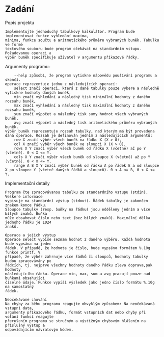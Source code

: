 # Zadání
Popis projektu

    Implementujte jednoduchý tabulkový kalkulátor. Program bude implementovat funkce vyhledání maxima,
    minima, funkce součtu a aritmetického průměru vybraných buněk. Tabulku ve formě
    textového souboru bude program očekávat na standardním vstupu. Požadovanou operaci a
    výběr buněk specifikuje uživatel v argumentu příkazové řádky.

Argumenty programu:

        --help způsobí, že program vytiskne nápovědu používání programu a skončí.
    operace reprezentuje jednu z následujících operací:
        select značí operaci, která z dané tabulky pouze vybere a následně vytiskne hodnoty daných buněk,
        min značí vyhledání a následný tisk minimální hodnoty z daného rozsahu buněk,
        max značí vyhledání a následný tisk maximální hodnoty z daného rozsahu buněk,
        sum značí výpočet a následný tisk sumy hodnot všech vybraných buněk,
        avg značí výpočet a následný tisk aritmetického průměru vybraných buněk.
    výběr_buněk reprezentuje rozsah tabulky, nad kterým má být provedena daná operace. Rozsah je definován jedním z následujících argumentů:
        row X značí výběr všech buněk na řádku X (X > 0),
        col X značí výběr všech buněk ve sloupci X (X > 0),
        rows X Y značí výběr všech buněk od řádku X (včetně) až po Y (včetně). 0 < X <= Y.
        cols X Y značí výběr všech buněk od sloupce X (včetně) až po Y (včetně). 0 < X <= Y.
        range A B X Y značí výběr buněk od řádku A po řádek B a od sloupce X po sloupec Y (včetně daných řádků a sloupců). 0 < A <= B, 0 < X <= Y.

Implementační detaily

    Program čte zpracovávanou tabulku ze standardního vstupu (stdin). Veškeré informace
    vypisuje na standardní výstup (stdout). Řádek tabulky je zakončen znakem konce řádku.
    Sloupce tabulky (resp. buňky na řádku) jsou odděleny jedním a více bílých znaků. Buňka
    může obsahovat číslo nebo text (bez bílých znaků). Maximální délka jednoho řádku je 1024
    znaků.

    Operace a jejich výstup
    Operace select vypíše seznam hodnot z daného výběru. Každá hodnota bude vypsána na jeden
    řádek. V případě, že hodnota je číslo, bude vypsáno formátem %.10g funkce printf. V
    případě, že výběr zahrnuje více řádků či sloupců, hodnoty tabulky budou zpracovávány po
    řádcích, tj. nejprve všechny hodnoty daného řádku zleva doprava,pak hodnoty
    následujícího řádku. Operace min, max, sum a avg pracují pouze nad buňkami obsahující
    číselné údaje. Funkce vypíší výsledek jako jedno číslo formátu %.10g na samostatný
    řádek.

    Neočekávané chování
    Na chyby za běhu programu reagujte obvyklým způsobem: Na neočekávaná vstupní data,
    argumenty příkazového řádku, formát vstupních dat nebo chyby při volání funkcí reagujte
    přerušením programu se stručným a výstižným chybovým hlášením na příslušný výstup a
    odpovídajícím návratovým kódem.
